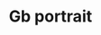 ---
title: Gb portrait
categories: ['portrait']
contributors: avis and gb
images:
    - gb-portrait-web.jpg
featured: true
featured_order: 2
---